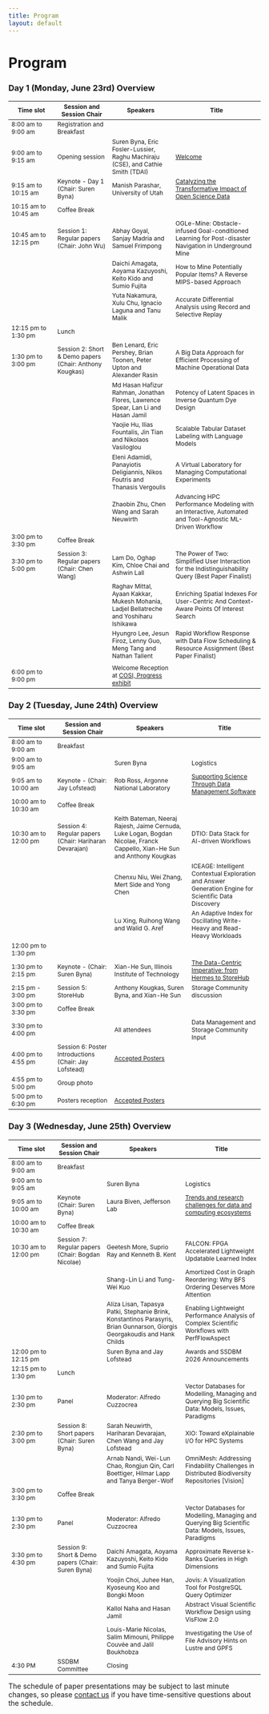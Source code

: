 ```yaml
---
title: Program
layout: default
---
```


# Program

<style scoped>
    table
    {
        font-size: 12px;
        table-layout: fixed;
    }

    th:nth-child(1)
    {
        width: 80px;
        overflow: hidden;
    }
</style>

### Day 1 (Monday, June 23rd) Overview

| Time slot            | Session and Session Chair                       | Speakers                                                                                               | Title                                                                                                  |
| -------------------- | ----------------------------------------------- | ------------------------------------------------------------------------------------------------------ | ------------------------------------------------------------------------------------------------------ |
| 8:00 am to 9:00 am   | Registration and Breakfast                      |
| 9:00 am to 9:15 am   | Opening session                                 | Suren Byna, Eric Fosler-Lussier, Raghu Machiraju (CSE), and Cathie Smith (TDAI)                                                                              | [Welcome](./assets/SSDBM2025-Welcome.pdf)                                                                                                |
| 9:15 am to 10:15 am  | Keynote - Day 1 (Chair: Suren Byna)             | Manish Parashar, University of Utah                                                                    | <a href="https://ssdbm.org/2025/keynotes">Catalyzing the Transformative Impact of Open Science Data </a>                                              |
| 10:15 am to 10:45 am | Coffee Break                                    |
| 10:45 am to 12:15 pm | Session 1: Regular papers (Chair: John Wu)      | Abhay Goyal, Sanjay Madria and Samuel Frimpong                                                         | OGLe-Mine: Obstacle-infused Goal-conditioned Learning for Post-disaster Navigation in Underground Mine |
|                      |                                                 | Daichi Amagata, Aoyama Kazuyoshi, Keito Kido and Sumio Fujita                                          | How to Mine Potentially Popular Items? A Reverse MIPS-based Approach                                   |
|                      |                                                 | Yuta Nakamura, Xulu Chu, Ignacio Laguna and Tanu Malik                                                 | Accurate Differential Analysis using Record and Selective Replay                                       |
| 12:15 pm to 1:30 pm  | Lunch                                           |
| 1:30 pm to 3:00 pm   | Session 2: Short & Demo papers (Chair: Anthony Kougkas)     | Ben Lenard, Eric Pershey, Brian Toonen, Peter Upton and Alexander Rasin                                | A Big Data Approach for Efficient Processing of Machine Operational Data                               |
|                      |                                                 | Md Hasan Hafizur Rahman, Jonathan Flores, Lawrence Spear, Lan Li and Hasan Jamil                       | Potency of Latent Spaces in Inverse Quantum Dye Design                                                 |
|                      |                                                 | Yaojie Hu, Ilias Fountalis, Jin Tian and Nikolaos Vasiloglou                                           | Scalable Tabular Dataset Labeling with Language Models                                                 |
|                      |                                       | Eleni Adamidi, Panayiotis Deligiannis, Nikos Foutris and Thanasis Vergoulis                                                | A Virtual Laboratory for Managing Computational Experiments                                   |
|                      |                                                 | Zhaobin Zhu, Chen Wang and Sarah Neuwirth                                                              | Advancing HPC Performance Modeling with an Interactive, Automated and Tool-Agnostic ML-Driven Workflow |
| 3:00 pm to 3:30 pm   | Coffee Break                                    |
| 3:30 pm to 5:00 pm   | Session 3: Regular papers  (Chair: Chen Wang)   | Lam Do, Oghap Kim, Chloe Chai and Ashwin Lall                                                          | The Power of Two: Simplified User Interaction for the Indistinguishability Query  (Best Paper Finalist)                     |
|                      |                                                 | Raghav Mittal, Ayaan Kakkar, Mukesh Mohania, Ladjel Bellatreche and Yoshiharu Ishikawa | Enriching Spatial Indexes For User-Centric And Context-Aware Points Of Interest Search                 |
|                      |                                                 | Hyungro Lee, Jesun Firoz, Lenny Guo, Meng Tang and Nathan Tallent                                      | Rapid Workflow Response with Data Flow Scheduling & Resource Assignment (Best Paper Finalist)                                |
|                      |                                                 |                                                                                                        |                                                                                                        |
| 6:00 pm to 9:00 pm   |                              | Welcome Reception at <a href="https://cosi.org/exhibits/classic-exhibits/progress">COSI, Progress exhibit</a>  

### Day 2 (Tuesday, June 24th) Overview

| Time slot            | Session and Session Chair             | Speakers                                                                                                                  | Title                                                                                                 |
| -------------------- | ------------------------------------- | ------------------------------------------------------------------------------------------------------------------------- | ----------------------------------------------------------------------------------------------------- |
| 8:00 am to 9:00 am   | Breakfast                             |
| 9:00 am to 9:05 am   |                                       | Suren Byna                                                                                                                | Logistics                                                                                             |
| 9:05 am to 10:00 am  | Keynote - (Chair: Jay Lofstead)       | Rob Ross, Argonne National Laboratory                                                                                     | <a href="https://ssdbm.org/2025/keynotes">Supporting Science Through Data Management Software </a>                                                                                             |
| 10:00 am to 10:30 am | Coffee Break                          |
| 10:30 am to 12:00 pm | Session 4: Regular papers (Chair: Hariharan Devarajan) | Keith Bateman, Neeraj Rajesh, Jaime Cernuda, Luke Logan, Bogdan Nicolae, Franck Cappello, Xian-He Sun and Anthony Kougkas | DTIO: Data Stack for AI-driven Workflows                                                              |
|                      |                                       | Chenxu Niu, Wei Zhang, Mert Side and Yong Chen                                                                            | ICEAGE: Intelligent Contextual Exploration and Answer Generation Engine for Scientific Data Discovery |
|                      |                                       | Lu Xing, Ruihong Wang and Walid G. Aref                                                                                   | An Adaptive Index for Oscillating Write-Heavy and Read-Heavy Workloads                                |
| 12:00 pm to 1:30 pm  |                                       |
| 1:30 pm to 2:15 pm   | Keynote - (Chair: Suren Byna)         | Xian-He Sun, Illinois Institute of Technology                                                                                                                          | <a href="https://ssdbm.org/2025/keynotes">The Data-Centric Imperative: from Hermes to StoreHub </a>                                                                                                       |
| 2:15 pm - 3:00 pm    | Session 5: StoreHub         |    Anthony Kougkas, Suren Byna, and Xian-He Sun |     Storage Community discussion    |
| 3:00 pm to 3:30 pm   | Coffee Break                          |
| 3:30 pm to 4:00 pm   |          |    All attendees                                     |     Data Management and Storage Community Input      |
| 4:00 pm to 4:55 pm   | Session 6: Poster Introductions (Chair: Jay Lofstead)  |  <a href="https://ssdbm.org/2025/accepted-posters">Accepted Posters</a>           |                                                 |
| 4:55 pm to 5:00 pm   | Group photo                        |                            |                                                 |
| 5:00 pm to 6:30 pm   | Posters reception                  | <a href="https://ssdbm.org/2025/accepted-posters">Accepted Posters</a>

### Day 3 (Wednesday, June 25th) Overview

| Time slot            | Session and Session Chair             | Speakers                                                                                                                   | Title                                                                                         |
| -------------------- | ------------------------------------- | -------------------------------------------------------------------------------------------------------------------------- | --------------------------------------------------------------------------------------------- |
| 8:00 am to 9:00 am   | Breakfast                             |
| 9:00 am to 9:05 am   |                                       | Suren Byna                                                                                                                 | Logistics                                                                                     |
| 9:05 am to 10:00 am  | Keynote (Chair: Suren Byna)           | Laura Biven, Jefferson Lab                                                                                                 | <a href="https://ssdbm.org/2025/keynotes">Trends and research challenges for data and computing ecosystems<a>                              |
| 10:00 am to 10:30 am | Coffee Break                          |
| 10:30 am to 12:00 pm | Session 7: Regular papers (Chair: Bogdan Nicolae) | Geetesh More, Suprio Ray and Kenneth B. Kent                                                                               | FALCON: FPGA Accelerated Lightweight Updatable Learned Index                                  |
|                      |                                       | Shang-Lin Li and Tung-Wei Kuo                                                                                              | Amortized Cost in Graph Reordering: Why BFS Ordering Deserves More Attention                  |
|                      |                                       | Aliza Lisan, Tapasya Patki, Stephanie Brink, Konstantinos Parasyris, Brian Gunnarson, Giorgis Georgakoudis and Hank Childs | Enabling Lightweight Performance Analysis of Complex Scientific Workflows with PerfFlowAspect |
| 12:00 pm to 12:15 pm |                                       | Suren Byna and Jay Lofstead | Awards and SSDBM 2026 Announcements |
| 12:15 pm to 1:30 pm | Lunch                                      |  |  |
| 1:30 pm to 2:30 pm | Panel                                      | Moderator: Alfredo Cuzzocrea | Vector Databases for Modelling, Managing and Querying Big Scientific Data: Models, Issues, Paradigms |
| 2:30 pm to 3:00 pm | Session 8: Short papers (Chair: Suren Byna)    | Sarah Neuwirth, Hariharan Devarajan, Chen Wang and Jay Lofstead  | XIO: Toward eXplainable I/O for HPC Systems  |
|                    |                                                | Arnab Nandi, Wei-Lun Chao, Rongjun Qin, Carl Boettiger, Hilmar Lapp and Tanya Berger-Wolf  |  OmniMesh: Addressing Findability Challenges in Distributed Biodiversity Repositories [Vision] |
| 3:00 pm to 3:30 pm  | Coffee Break                                       | | |
| 1:30 pm to 2:30 pm | Panel                                      | Moderator: Alfredo Cuzzocrea | Vector Databases for Modelling, Managing and Querying Big Scientific Data: Models, Issues, Paradigms |
| 3:30 pm to 4:30 pm   | Session 9: Short & Demo papers (Chair: Suren Byna)  | Daichi Amagata, Aoyama Kazuyoshi, Keito Kido and Sumio Fujita                                                              | Approximate Reverse k-Ranks Queries in High Dimensions                                        |
|                      |                                       | Yoojin Choi, Juhee Han, Kyoseung Koo and Bongki Moon                                                                       | Jovis: A Visualization Tool for PostgreSQL Query Optimizer                                    |
|                      |                                       | Kallol Naha and Hasan Jamil                                                                                                | Abstract Visual Scientific Workflow Design using VisFlow 2.0                                  |
|                      |                                       | Louis-Marie Nicolas, Salim Mimouni, Philippe Couvée and Jalil Boukhobza                                                    | Investigating the Use of File Advisory Hints on Lustre and GPFS                               |
| 4:30 PM              | SSDBM Committee                 | Closing |

<!-- # Research Sessions -->

<!-- See [accepted papers](./accepted-papers.md) to read the abstracts for the complete list of full, short, demonstration, and poster papers to appear at SSDBM 2025. -->

<!-- ## Day 1 (TBD) -->

<!-- <h6 id="research-session-1"></h6> -->
<!-- ### Research Session 1 : TBD --> 

<!-- Session Chair: TBD <br> -->

The schedule of paper presentations may be subject to last minute changes, so please [contact us](mailto:ssdbm2025@easychair.org) if you have time-sensitive questions about the schedule.
